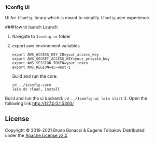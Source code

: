 ### 1Config UI

UI for `1Config` library which is meant to simplify `1Config` user experience.

###How to launch Launch
1. Navigate to `1config-ui` folder
2. export aws environment variables
    ```
    export AWS_ACCESS_KEY_ID=your_access_key
    export AWS_SECRET_ACCESS_KEY=your_private_key
    export AWS_SESSION_TOKEN=your_token
    export AWS_REGION=eu-west-1
    ```

    Build and run the core:
    ```
    cd ../1config-core
    lein do clean, install
    ```

Build and run the ui backend:
    ```
    cd ../1config-ui
    lein start
    ```
 3. Open the following link http://127.0.0.1:5300/

## License

Copyright © 2019-2021 Bruno Bonacci & Eugene Tolbakov Distributed under the [Apache License v2.0](http://www.apache.org/licenses/LICENSE-2.0)
